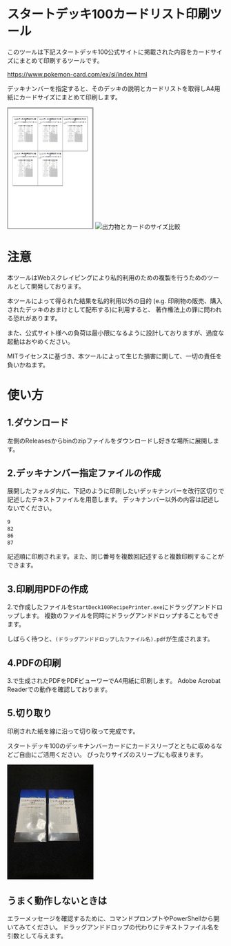 # スタートデッキ100カードリスト印刷ツール

このツールは下記スタートデッキ100公式サイトに掲載された内容をカードサイズにまとめて印刷するツールです。

https://www.pokemon-card.com/ex/si/index.html

デッキナンバーを指定すると、そのデッキの説明とカードリストを取得しA4用紙にカードサイズにまとめて印刷します。

<img src="/image/img1.PNG" width="200" alt="出力サンプル">
<img src="/image/img2.JPG" width="200" alt="出力物とカードのサイズ比較">

# 注意

本ツールはWebスクレイピングにより私的利用のための複製を行うためのツールとして開発しております。

本ツールによって得られた結果を私的利用以外の目的
(e.g. 印刷物の販売、購入されたデッキのおまけとして配布する)に利用すると、
著作権法上の罪に問われる恐れがあります。

また、公式サイト様への負荷は最小限になるように設計しておりますが、過度な起動はおやめください。

MITライセンスに基づき、本ツールによって生じた損害に関して、一切の責任を負いかねます。

# 使い方

## 1.ダウンロード
左側のReleasesからbinのzipファイルをダウンロードし好きな場所に展開します。

## 2.デッキナンバー指定ファイルの作成
展開したフォルダ内に、下記のように印刷したいデッキナンバーを改行区切りで記述したテキストファイルを用意します。
デッキナンバー以外の内容は記述しないでください。
```
9
82
86
87
```
記述順に印刷されます。また、同じ番号を複数回記述すると複数印刷することができます。

## 3.印刷用PDFの作成
2.で作成したファイルを`StartDeck100RecipePrinter.exe`にドラッグアンドドロップします。
複数のファイルを同時にドラッグアンドドロップすることもできます。

しばらく待つと、`(ドラッグアンドドロップしたファイル名).pdf`が生成されます。

## 4.PDFの印刷
3.で生成されたPDFをPDFビューワーでA4用紙に印刷します。
Adobe Acrobat Readerでの動作を確認しております。

## 5.切り取り
印刷された紙を線に沿って切り取って完成です。

スタートデッキ100のデッキナンバーカードにカードスリーブとともに収めるなどご自由にご活用ください。
ぴったりサイズのスリーブにも収まります。

<img src="/image/img3.JPG" width="200" alt="スリーブにカードとともに収める">

## うまく動作しないときは
エラーメッセージを確認するために、コマンドプロンプトやPowerShellから開いてみてください。
ドラッグアンドドロップの代わりにテキストファイル名を引数として与えます。
